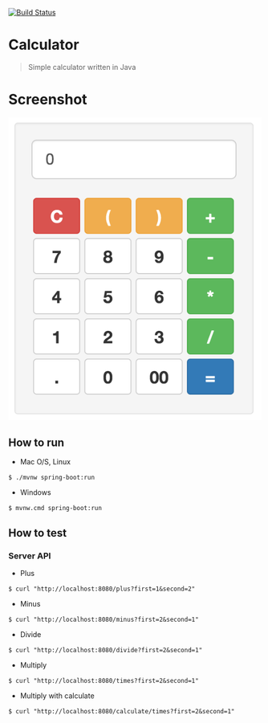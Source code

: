 [![Build Status](https://travis-ci.org/LearnToCodeSeoul/calculator.svg?branch=master)](https://travis-ci.org/LearnToCodeSeoul/calculator)

# Calculator
> Simple calculator written in Java

# Screenshot
![screenshot](docs/img/calc.png)

## How to run
- Mac O/S, Linux
```
$ ./mvnw spring-boot:run
```
- Windows
```
$ mvnw.cmd spring-boot:run
```

## How to test

### Server API
- Plus
```
$ curl "http://localhost:8080/plus?first=1&second=2"
```
- Minus
```
$ curl "http://localhost:8080/minus?first=2&second=1"
```
- Divide
```
$ curl "http://localhost:8080/divide?first=2&second=1"
```
- Multiply
```
$ curl "http://localhost:8080/times?first=2&second=1"
```

- Multiply with calculate
```
$ curl "http://localhost:8080/calculate/times?first=2&second=1"
```
